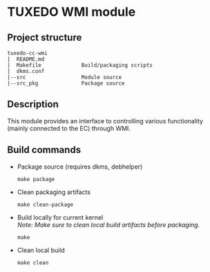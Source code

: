 # TUXEDO WMI module

## Project structure
```
tuxedo-cc-wmi
|  README.md
|  Makefile             Build/packaging scripts
|  dkms.conf
|--src                  Module source
|--src_pkg              Package source
```

## Description
This module provides an interface to controlling various functionality (mainly connected to the EC) through WMI.

## Build commands
- Package source (requires dkms, debhelper)
  ```
  make package
  ```
- Clean packaging artifacts
  ```
  make clean-package
  ```
- Build locally for current kernel \
  _Note: Make sure to clean local build artifacts before packaging._
  ```
  make
  ```
- Clean local build
  ```
  make clean
  ```
